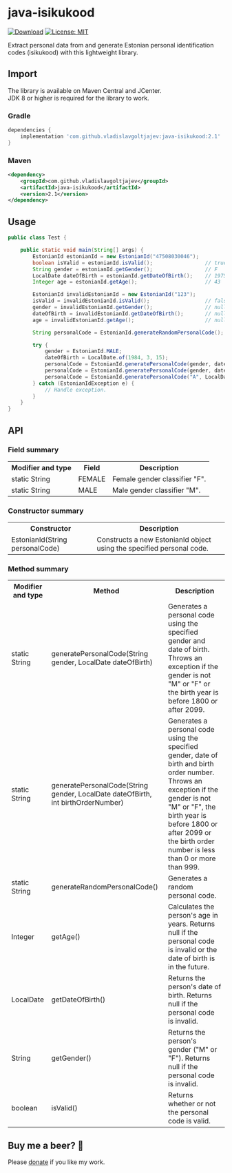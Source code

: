 # java-isikukood
[![Download](https://api.bintray.com/packages/vladislavg/java-isikukood/java-isikukood/images/download.svg)](https://bintray.com/vladislavg/java-isikukood/java-isikukood/_latestVersion) [![License: MIT](https://img.shields.io/badge/License-MIT-green.svg)](https://github.com/vladislavgoltjajev/java-isikukood/blob/master/LICENSE) 

Extract personal data from and generate Estonian personal identification codes (isikukood) with this lightweight library.

## Import
The library is available on Maven Central and JCenter.  
JDK 8 or higher is required for the library to work.
### Gradle
```groovy
dependencies {
    implementation 'com.github.vladislavgoltjajev:java-isikukood:2.1'
}
```
### Maven
```xml
<dependency>
    <groupId>com.github.vladislavgoltjajev</groupId>
    <artifactId>java-isikukood</artifactId>
    <version>2.1</version>
</dependency>
```

## Usage
```java
public class Test {

    public static void main(String[] args) {
        EstonianId estonianId = new EstonianId("47508030046");
        boolean isValid = estonianId.isValid();                 // true
        String gender = estonianId.getGender();                 // F
        LocalDate dateOfBirth = estonianId.getDateOfBirth();    // 1975-08-03
        Integer age = estonianId.getAge();                      // 43

        EstonianId invalidEstonianId = new EstonianId("123");
        isValid = invalidEstonianId.isValid();                  // false
        gender = invalidEstonianId.getGender();                 // null
        dateOfBirth = invalidEstonianId.getDateOfBirth();       // null
        age = invalidEstonianId.getAge();                       // null

        String personalCode = EstonianId.generateRandomPersonalCode(); // 35207049817

        try {
            gender = EstonianId.MALE;
            dateOfBirth = LocalDate.of(1984, 3, 15);
            personalCode = EstonianId.generatePersonalCode(gender, dateOfBirth);           // 38403153949
            personalCode = EstonianId.generatePersonalCode(gender, dateOfBirth, 7);        // 38403150076
            personalCode = EstonianId.generatePersonalCode("A", LocalDate.of(1799, 1, 1)); // Throws exception.
        } catch (EstonianIdException e) {
            // Handle exception.
        }
    }
}
```

## API
### Field summary
<table class="table1">
    <tr>
        <th>Modifier and type</th>
        <th>Field</th>
        <th>Description</th>
    </tr>
    <tr>
        <td>static String</td>
        <td>FEMALE</td>
        <td>Female gender classifier "F".</td>
    </tr>
    <tr>
        <td>static String</td>
        <td>MALE</td>
        <td>Male gender classifier "M".</td>
    </tr>
</table>

### Constructor summary
<table class="table1">
    <tr>
        <th>Constructor</th>
        <th>Description</th>
    </tr>
    <tr>
        <td>EstonianId(String personalCode)</td>
        <td>Constructs a new EstonianId object using the specified personal code.</td>
    </tr>
</table>

### Method summary
<table class="table1">
    <tr>
        <th>Modifier and type</th>
        <th>Method</th>
        <th>Description</th>
    </tr>
    <tr>
        <td>static String</td>
        <td>generatePersonalCode(String gender, LocalDate dateOfBirth)</td>
        <td>Generates a personal code using the specified gender and date of birth. Throws an exception if the gender is not "M" or "F" or the birth year is before 1800 or after 2099.</td>
    </tr>
    <tr>
        <td>static String</td>
        <td>generatePersonalCode(String gender, LocalDate dateOfBirth, int birthOrderNumber)</td>
        <td>Generates a personal code using the specified gender, date of birth and birth order number. Throws an exception if the gender is not "M" or "F", the birth year is before 1800 or after 2099 or the birth order number is less than 0 or more than 999.</td>
    </tr>
    <tr>
        <td>static String</td>
        <td>generateRandomPersonalCode()</td>
        <td>Generates a random personal code.</td>
    </tr>
    <tr>
        <td>Integer</td>
        <td>getAge()</td>
        <td>Calculates the person's age in years. Returns null if the personal code is invalid or the date of birth is in the future.</td>
    </tr>
    <tr>
        <td>LocalDate</td>
        <td>getDateOfBirth()</td>
        <td>Returns the person's date of birth. Returns null if the personal code is invalid.</td>
    </tr>
    <tr>
        <td>String</td>
        <td>getGender()</td>
        <td>Returns the person's gender ("M" or "F"). Returns null if the personal code is invalid.</td>
    </tr>
    <tr>
        <td>boolean</td>
        <td>isValid()</td>
        <td>Returns whether or not the personal code is valid.</td>
    </tr>
</table>

## Buy me a beer? :beer:
Please [donate](https://www.paypal.me/VladislavGoltjajev) if you like my work.

